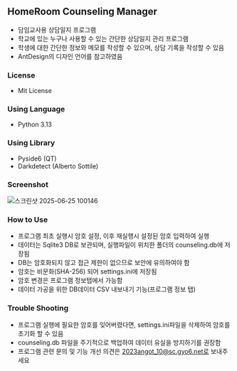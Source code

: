 ## HomeRoom Counseling Manager

-   담임교사용 상담일지 프로그램
-   학교에 있는 누구나 사용할 수 있는 간단한 상담일지 관리 프로그램
-   학생에 대한 간단한 정보와 메모를 작성할 수 있으며, 상담 기록을 작성할 수 있음
-   AntDesign의 디자인 언어를 참고하였음

### License

-   Mit License

### Using Language

-   Python 3.13

### Using Library

-   Pyside6 (QT)
-   Darkdetect (Alberto Sottile)

### Screenshot

![스크린샷 2025-06-25 100146](https://github.com/user-attachments/assets/342dbd12-7dd6-4812-85a7-b4da7ff3394e)


### How to Use

-   프로그램 최초 실행시 암호 설정, 이후 재실행시 설정된 암호 입력하여 실행
-   데이터는 Sqlite3 DB로 보관되며, 실행파일이 위치한 폴더의 counseling.db에 저장됨
-   DB는 암호화되지 않고 접근 제한이 없으므로 보안에 유의하여야 함
-   암호는 비문화(SHA-256) 되어 settings.ini에 저장됨
-   암호 변경은 프로그램 정보탭에서 가능함
-   데이터 가공을 위한 DB데이터 CSV 내보내기 기능(프로그램 정보 탭)

### Trouble Shooting

-   프로그램 실행에 필요한 암호를 잊어버렸다면, settings.ini파일을 삭제하여 암호를 초기화 할 수 있음
-   counseling.db 파일을 주기적으로 백업하여 데이터 유실을 방지하기를 권장함
-   프로그램 관련 문의 및 기능 개선 의견은 2023angot_10@sc.gyo6.net로 보내주세요
